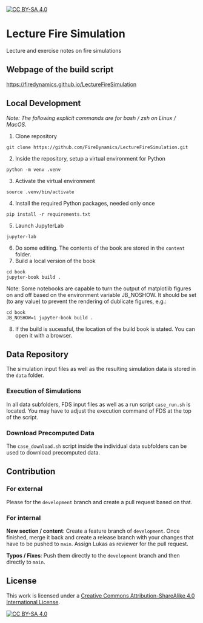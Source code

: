 [![CC BY-SA 4.0][cc-by-sa-shield]][cc-by-sa]

# Lecture Fire Simulation
Lecture and exercise notes on fire simulations

## Webpage of the build script
https://firedynamics.github.io/LectureFireSimulation

## Local Development

*Note: The following explicit commands are for bash / zsh on Linux / MacOS.*

1. Clone repository
```
git clone https://github.com/FireDynamics/LectureFireSimulation.git
```
2. Inside the repository, setup a virtual environment for Python
```
python -m venv .venv
```
3. Activate the virtual environment
```
source .venv/bin/activate
```
4. Install the required Python packages, needed only once
```
pip install -r requirements.txt
```
5. Launch JupyterLab
```
jupyter-lab
```
6. Do some editing. The contents of the book are stored in the `content` folder.
7. Build a local version of the book
```
cd book
jupyter-book build .
```
Note: Some notebooks are capable to turn the output of matplotlib figures on and off based on the environment variable JB_NOSHOW. It should be set (to any value) to prevent the rendering of dublicate figures, e.g.:

```
cd book
JB_NOSHOW=1 jupyter-book build .
```

8. If the build is sucessful, the location of the build book is stated. You can open it with a browser.

## Data Repository

The simulation input files as well as the resulting simulation data is stored in the `data` folder.

### Execution of Simulations

In all data subfolders, FDS input files as well as a run script `case_run.sh` is located. You may have to adjust the execution command of FDS at the top of the script. 

### Download Precomputed Data

The `case_download.sh` script inside the individual data subfolders can be used to download precomputed data.

## Contribution

### For external

Please for the `development` branch and create a pull request based on that.

### For internal

**New section / content**: Create a feature branch of `development`. Once finished, merge it back and create a release branch with your changes that have to be pushed to `main`. Assign Lukas as reviewer for the pull request.

**Typos / Fixes**: Push them directly to the `development` branch and then directly to `main`.

## License

This work is licensed under a
[Creative Commons Attribution-ShareAlike 4.0 International License][cc-by-sa].

[![CC BY-SA 4.0][cc-by-sa-image]][cc-by-sa]

[cc-by-sa]: http://creativecommons.org/licenses/by-sa/4.0/
[cc-by-sa-image]: https://licensebuttons.net/l/by-sa/4.0/88x31.png
[cc-by-sa-shield]: https://img.shields.io/badge/License-CC%20BY--SA%204.0-lightgrey.svg
